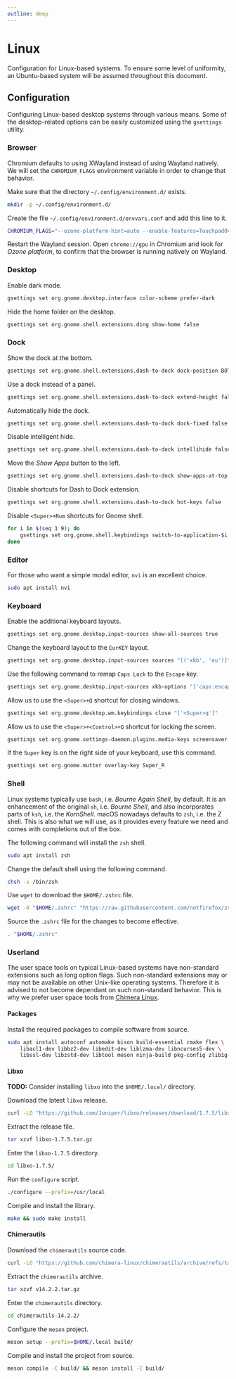 ```yaml
---
outline: deep
---
```


# Linux

Configuration for Linux-based systems. To ensure some level of uniformity,
an Ubuntu-based system will be assumed throughout this document.

## Configuration

Configuring Linux-based desktop systems through various means.
Some of the desktop-related options can be easily customized using
the `gsettings` utility.

### Browser

Chromium defaults to using XWayland instead of using Wayland
natively. We will set the `CHROMIUM_FLAGS` environment variable
in order to change that behavior.

Make sure that the directory `~/.config/environment.d/` exists.

```sh
mkdir -p ~/.config/environment.d/
```

Create the file `~/.config/environment.d/envvars.conf` and 
add this line to it.

```sh
CHROMIUM_FLAGS="--ozone-platform-hint=auto --enable-features=TouchpadOverscrollHistoryNavigation"
```

Restart the Wayland session. Open `chrome://gpu` in Chromium and 
look for *Ozone platform*, to confirm that the browser is running
natively on Wayland.

### Desktop

Enable dark mode.

```sh
gsettings set org.gnome.desktop.interface color-scheme prefer-dark
```

Hide the home folder on the desktop.

```sh
gsettings set org.gnome.shell.extensions.ding show-home false
```

### Dock

Show the dock at the bottom.

```sh
gsettings set org.gnome.shell.extensions.dash-to-dock dock-position BOTTOM
```

Use a dock instead of a panel.

```sh
gsettings set org.gnome.shell.extensions.dash-to-dock extend-height false
```

Automatically hide the dock.

```sh
gsettings set org.gnome.shell.extensions.dash-to-dock dock-fixed false
```

Disable intelligent hide.

```sh
gsettings set org.gnome.shell.extensions.dash-to-dock intellihide false
```

Move the *Show Apps* button to the left.

```sh
gsettings set org.gnome.shell.extensions.dash-to-dock show-apps-at-top true
```

Disable shortcuts for Dash to Dock extension.

```sh
gsettings set org.gnome.shell.extensions.dash-to-dock hot-keys false
```

Disable `<Super>+Num` shortcuts for Gnome shell.

```sh
for i in $(seq 1 9); do 
    gsettings set org.gnome.shell.keybindings switch-to-application-$i []
done
```

### Editor

For those who want a simple modal editor, `nvi` is an excellent choice.

```sh
sudo apt install nvi
```

### Keyboard

Enable the additional keyboard layouts.

```sh
gsettings set org.gnome.desktop.input-sources show-all-sources true
```

Change the keyboard layout to the `EurKEY` layout.

```sh
gsettings set org.gnome.desktop.input-sources sources "[('xkb', 'eu')]"
```

Use the following command to remap `Caps Lock` to the `Escape` key.

```sh
gsettings set org.gnome.desktop.input-sources xkb-options "['caps:escape']"
```

Allow us to use the `<Super>+Q` shortcut for closing windows.

```sh
gsettings set org.gnome.desktop.wm.keybindings close "['<Super>q']"
```

Allow us to use the `<Super>+<Control>+Q` shortcut for locking the screen.

```sh
gsettings set org.gnome.settings-daemon.plugins.media-keys screensaver "['<Control><Super>q']"
```

If the `Super` key is on the right side of your keyboard, use this command.

```sh
gsettings set org.gnome.mutter overlay-key Super_R
```

### Shell

Linux systems typically use `bash`, i.e. *Bourne Again Shell*, by default.
It is an enhancement of the original `sh`, i.e. *Bourne Shell*, and also
incorporates parts of `ksh`, i.e. the *KornShell*. macOS nowadays defaults
to `zsh`, i.e. the Z shell. This is also what we will use, as it provides
every feature we need and comes with completions out of the box.

The following command will install the `zsh` shell.

```sh
sudo apt install zsh
```

Change the default shell using the following command.

```sh
chsh -s /bin/zsh
```

Use `wget` to download the `$HOME/.zshrc` file.

```sh
wget -O "$HOME/.zshrc" "https://raw.githubusercontent.com/notfirefox/zsh-config/main/.zshrc"
```

Source the `.zshrc` file for the changes to become effective.

```sh
. "$HOME/.zshrc"
```

### Userland

The user space tools on typical Linux-based systems have non-standard 
extensions such as long option flags. Such non-standard extensions may or
may not be available on other Unix-like operating systems. Therefore it is
advised to not become dependant on such non-standard behavior. This is why
we prefer user space tools from [Chimera Linux](https://chimera-linux.org/).

#### Packages

Install the required packages to compile software from source.

```sh
sudo apt install autoconf automake bison build-essential cmake flex \
    libacl1-dev libbz2-dev libedit-dev liblzma-dev libncurses5-dev \
    libssl-dev libzstd-dev libtool meson ninja-build pkg-config zlib1g-dev
```

#### Libxo

**TODO:** Consider installing `libxo` into the `$HOME/.local/` directory.

Download the latest `libxo` release.

```sh
curl -LO "https://github.com/Juniper/libxo/releases/download/1.7.5/libxo-1.7.5.tar.gz"
```

Extract the release file.

```sh
tar xzvf libxo-1.7.5.tar.gz
```

Enter the `libxo-1.7.5` directory.

```sh
cd libxo-1.7.5/
```

Run the `configure` script.

```sh
./configure --prefix=/usr/local
```

Compile and install the library.

```sh
make && sudo make install
```

#### Chimerautils

Download the `chimerautils` source code.

```sh
curl -LO "https://github.com/chimera-linux/chimerautils/archive/refs/tags/v14.2.2.tar.gz"
```

Extract the `chimerautils` archive.

```sh
tar xzvf v14.2.2.tar.gz
```

Enter the `chimerautils` directory.

```sh
cd chimerautils-14.2.2/
```

Configure the `meson` project.

```sh
meson setup --prefix=$HOME/.local build/
```

Compile and install the project from source.

```sh
meson compile -C build/ && meson install -C build/
```
